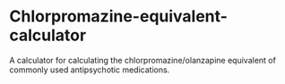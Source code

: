 # Chlorpromazine-equivalent-calculator
A calculator for calculating the chlorpromazine/olanzapine equivalent of commonly used antipsychotic medications.
